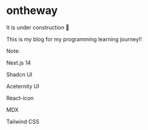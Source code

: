 # ontheway

It is under construction 🚜

This is my blog for my programming learning journey!!

Note:

Next.js 14

Shadcn UI

Aceternity UI

React-icon

MDX

Tailwind CSS
